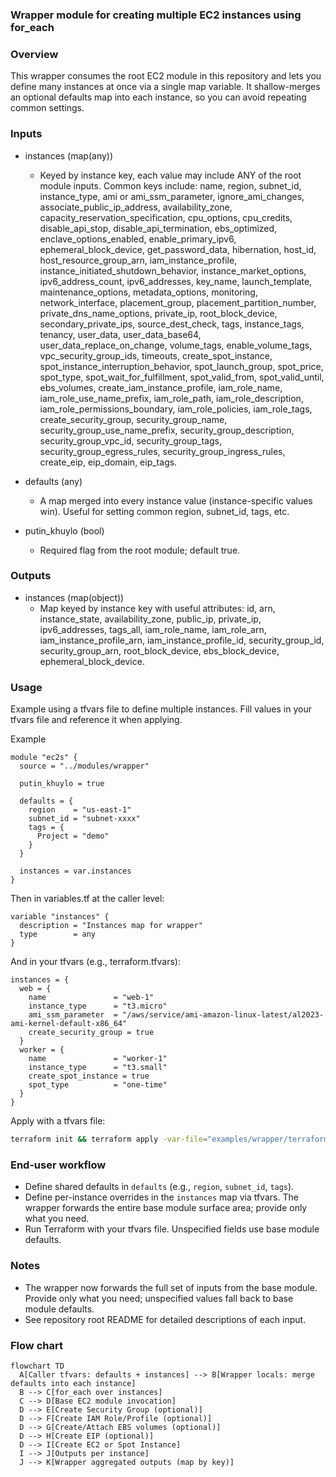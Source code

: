 ### Wrapper module for creating multiple EC2 instances using for_each

### Overview

This wrapper consumes the root EC2 module in this repository and lets you define many instances at once via a single map variable. It shallow-merges an optional defaults map into each instance, so you can avoid repeating common settings.

### Inputs

- instances (map(any))
  - Keyed by instance key, each value may include ANY of the root module inputs. Common keys include: name, region, subnet_id, instance_type, ami or ami_ssm_parameter, ignore_ami_changes, associate_public_ip_address, availability_zone, capacity_reservation_specification, cpu_options, cpu_credits, disable_api_stop, disable_api_termination, ebs_optimized, enclave_options_enabled, enable_primary_ipv6, ephemeral_block_device, get_password_data, hibernation, host_id, host_resource_group_arn, iam_instance_profile, instance_initiated_shutdown_behavior, instance_market_options, ipv6_address_count, ipv6_addresses, key_name, launch_template, maintenance_options, metadata_options, monitoring, network_interface, placement_group, placement_partition_number, private_dns_name_options, private_ip, root_block_device, secondary_private_ips, source_dest_check, tags, instance_tags, tenancy, user_data, user_data_base64, user_data_replace_on_change, volume_tags, enable_volume_tags, vpc_security_group_ids, timeouts, create_spot_instance, spot_instance_interruption_behavior, spot_launch_group, spot_price, spot_type, spot_wait_for_fulfillment, spot_valid_from, spot_valid_until, ebs_volumes, create_iam_instance_profile, iam_role_name, iam_role_use_name_prefix, iam_role_path, iam_role_description, iam_role_permissions_boundary, iam_role_policies, iam_role_tags, create_security_group, security_group_name, security_group_use_name_prefix, security_group_description, security_group_vpc_id, security_group_tags, security_group_egress_rules, security_group_ingress_rules, create_eip, eip_domain, eip_tags.

- defaults (any)
  - A map merged into every instance value (instance-specific values win). Useful for setting common region, subnet_id, tags, etc.

- putin_khuylo (bool)
  - Required flag from the root module; default true.

### Outputs

- instances (map(object))
  - Map keyed by instance key with useful attributes: id, arn, instance_state, availability_zone, public_ip, private_ip, ipv6_addresses, tags_all, iam_role_name, iam_role_arn, iam_instance_profile_arn, iam_instance_profile_id, security_group_id, security_group_arn, root_block_device, ebs_block_device, ephemeral_block_device.

### Usage

Example using a tfvars file to define multiple instances. Fill values in your tfvars file and reference it when applying.

Example

```hcl
module "ec2s" {
  source = "../modules/wrapper"

  putin_khuylo = true

  defaults = {
    region    = "us-east-1"
    subnet_id = "subnet-xxxx"
    tags = {
      Project = "demo"
    }
  }

  instances = var.instances
}
```

Then in variables.tf at the caller level:

```hcl
variable "instances" {
  description = "Instances map for wrapper"
  type        = any
}
```

And in your tfvars (e.g., terraform.tfvars):

```hcl
instances = {
  web = {
    name               = "web-1"
    instance_type      = "t3.micro"
    ami_ssm_parameter  = "/aws/service/ami-amazon-linux-latest/al2023-ami-kernel-default-x86_64"
    create_security_group = true
  }
  worker = {
    name               = "worker-1"
    instance_type      = "t3.small"
    create_spot_instance = true
    spot_type          = "one-time"
  }
}
```

Apply with a tfvars file:

```bash
terraform init && terraform apply -var-file="examples/wrapper/terraform.tfvars" -auto-approve
```

### End‑user workflow

- Define shared defaults in `defaults` (e.g., `region`, `subnet_id`, `tags`).
- Define per-instance overrides in the `instances` map via tfvars. The wrapper forwards the entire base module surface area; provide only what you need.
- Run Terraform with your tfvars file. Unspecified fields use base module defaults.

### Notes

- The wrapper now forwards the full set of inputs from the base module. Provide only what you need; unspecified values fall back to base module defaults.
- See repository root README for detailed descriptions of each input.

### Flow chart

```mermaid
flowchart TD
  A[Caller tfvars: defaults + instances] --> B[Wrapper locals: merge defaults into each instance]
  B --> C[for_each over instances]
  C --> D[Base EC2 module invocation]
  D --> E[Create Security Group (optional)]
  D --> F[Create IAM Role/Profile (optional)]
  D --> G[Create/Attach EBS volumes (optional)]
  D --> H[Create EIP (optional)]
  D --> I[Create EC2 or Spot Instance]
  I --> J[Outputs per instance]
  J --> K[Wrapper aggregated outputs (map by key)]
```


